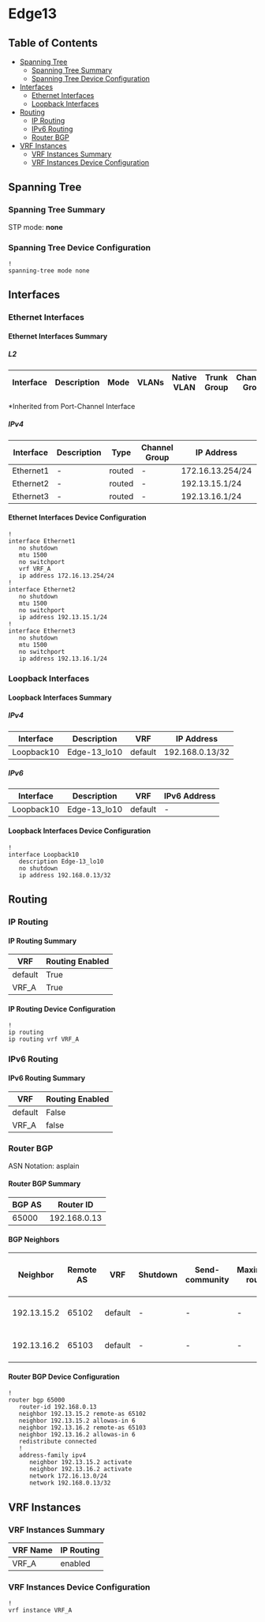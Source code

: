 # Edge13

## Table of Contents

- [Spanning Tree](#spanning-tree)
  - [Spanning Tree Summary](#spanning-tree-summary)
  - [Spanning Tree Device Configuration](#spanning-tree-device-configuration)
- [Interfaces](#interfaces)
  - [Ethernet Interfaces](#ethernet-interfaces)
  - [Loopback Interfaces](#loopback-interfaces)
- [Routing](#routing)
  - [IP Routing](#ip-routing)
  - [IPv6 Routing](#ipv6-routing)
  - [Router BGP](#router-bgp)
- [VRF Instances](#vrf-instances)
  - [VRF Instances Summary](#vrf-instances-summary)
  - [VRF Instances Device Configuration](#vrf-instances-device-configuration)

## Spanning Tree

### Spanning Tree Summary

STP mode: **none**

### Spanning Tree Device Configuration

```eos
!
spanning-tree mode none
```

## Interfaces

### Ethernet Interfaces

#### Ethernet Interfaces Summary

##### L2

| Interface | Description | Mode | VLANs | Native VLAN | Trunk Group | Channel-Group |
| --------- | ----------- | ---- | ----- | ----------- | ----------- | ------------- |

*Inherited from Port-Channel Interface

##### IPv4

| Interface | Description | Type | Channel Group | IP Address | VRF |  MTU | Shutdown | ACL In | ACL Out |
| --------- | ----------- | -----| ------------- | ---------- | ----| ---- | -------- | ------ | ------- |
| Ethernet1 | - | routed | - | 172.16.13.254/24 | VRF_A | 1500 | False | - | - |
| Ethernet2 | - | routed | - | 192.13.15.1/24 | default | 1500 | False | - | - |
| Ethernet3 | - | routed | - | 192.13.16.1/24 | default | 1500 | False | - | - |

#### Ethernet Interfaces Device Configuration

```eos
!
interface Ethernet1
   no shutdown
   mtu 1500
   no switchport
   vrf VRF_A
   ip address 172.16.13.254/24
!
interface Ethernet2
   no shutdown
   mtu 1500
   no switchport
   ip address 192.13.15.1/24
!
interface Ethernet3
   no shutdown
   mtu 1500
   no switchport
   ip address 192.13.16.1/24
```

### Loopback Interfaces

#### Loopback Interfaces Summary

##### IPv4

| Interface | Description | VRF | IP Address |
| --------- | ----------- | --- | ---------- |
| Loopback10 | Edge-13_lo10 | default | 192.168.0.13/32 |

##### IPv6

| Interface | Description | VRF | IPv6 Address |
| --------- | ----------- | --- | ------------ |
| Loopback10 | Edge-13_lo10 | default | - |

#### Loopback Interfaces Device Configuration

```eos
!
interface Loopback10
   description Edge-13_lo10
   no shutdown
   ip address 192.168.0.13/32
```

## Routing

### IP Routing

#### IP Routing Summary

| VRF | Routing Enabled |
| --- | --------------- |
| default | True |
| VRF_A | True |

#### IP Routing Device Configuration

```eos
!
ip routing
ip routing vrf VRF_A
```

### IPv6 Routing

#### IPv6 Routing Summary

| VRF | Routing Enabled |
| --- | --------------- |
| default | False |
| VRF_A | false |

### Router BGP

ASN Notation: asplain

#### Router BGP Summary

| BGP AS | Router ID |
| ------ | --------- |
| 65000 | 192.168.0.13 |

#### BGP Neighbors

| Neighbor | Remote AS | VRF | Shutdown | Send-community | Maximum-routes | Allowas-in | BFD | RIB Pre-Policy Retain | Route-Reflector Client | Passive | TTL Max Hops |
| -------- | --------- | --- | -------- | -------------- | -------------- | ---------- | --- | --------------------- | ---------------------- | ------- | ------------ |
| 192.13.15.2 | 65102 | default | - | - | - | Allowed, allowed 6 times | - | - | - | - | - |
| 192.13.16.2 | 65103 | default | - | - | - | Allowed, allowed 6 times | - | - | - | - | - |

#### Router BGP Device Configuration

```eos
!
router bgp 65000
   router-id 192.168.0.13
   neighbor 192.13.15.2 remote-as 65102
   neighbor 192.13.15.2 allowas-in 6
   neighbor 192.13.16.2 remote-as 65103
   neighbor 192.13.16.2 allowas-in 6
   redistribute connected
   !
   address-family ipv4
      neighbor 192.13.15.2 activate
      neighbor 192.13.16.2 activate
      network 172.16.13.0/24
      network 192.168.0.13/32
```

## VRF Instances

### VRF Instances Summary

| VRF Name | IP Routing |
| -------- | ---------- |
| VRF_A | enabled |

### VRF Instances Device Configuration

```eos
!
vrf instance VRF_A
```
